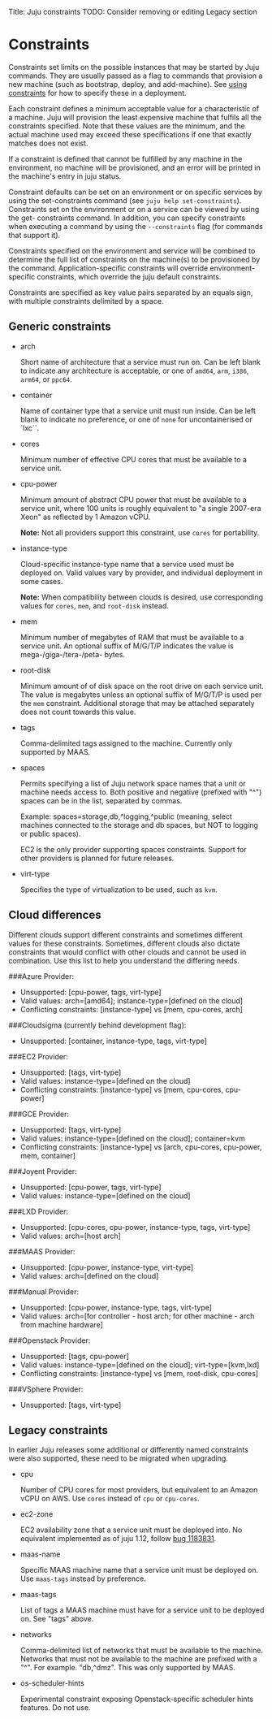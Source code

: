 Title: Juju constraints
TODO: Consider removing or editing Legacy section

# Constraints

Constraints set limits on the possible instances that may be started by Juju
commands. They are usually passed as a flag to commands that provision a
new machine (such as bootstrap, deploy, and add-machine). See [using
constraints](charms-constraints.html) for how to specify these in a
deployment.

Each constraint defines a minimum acceptable value for a characteristic of a
machine. Juju will provision the least expensive machine that fulfils all the
constraints specified. Note that these values are the minimum, and the actual
machine used may exceed these specifications if one that exactly matches does
not exist.

If a constraint is defined that cannot be fulfilled by any machine in the
environment, no machine will be provisioned, and an error will be printed in the
machine's entry in juju status.

Constraint defaults can be set on an environment or on specific services by
using the set-constraints command (see `juju help set-constraints`). Constraints
set on the environment or on a service can be viewed by using the get-
constraints command. In addition, you can specify constraints when executing a
command by using the `--constraints` flag (for commands that support it).

Constraints specified on the environment and service will be combined to
determine the full list of constraints on the machine(s) to be provisioned by
the command. Application-specific constraints will override environment-specific
constraints, which override the juju default constraints.

Constraints are specified as key value pairs separated by an equals sign, with
multiple constraints delimited by a space.


## Generic constraints


- arch

    Short name of architecture that a service must run on. Can be left
    blank to indicate any architecture is acceptable, or one of `amd64`,
    `arm`, `i386`, `arm64`, or `ppc64`.

- container

    Name of container type that a service unit must run inside. Can be
    left blank to indicate no preference, or one of `none` for
    uncontainerised or `lxc``.

- cores

    Minimum number of effective CPU cores that must be available to a
    service unit.

- cpu-power

    Minimum amount of abstract CPU power that must be available to a
    service unit, where 100 units is roughly equivalent to "a single
    2007-era Xeon" as reflected by 1 Amazon vCPU. 
    
    **Note:**  Not all providers support this constraint, use
    `cores` for portability.

- instance-type

    Cloud-specific instance-type name that a service used must be
    deployed on. Valid values vary by provider, and individual
    deployment in some cases. 
    
    **Note:**  When compatibility between clouds is desired, use
    corresponding values for `cores`, `mem`, and `root-disk`
    instead.

- mem

    Minimum number of megabytes of RAM that must be available to a
    service unit. An optional suffix of M/G/T/P indicates the value is
    mega-/giga-/tera-/peta- bytes.

- root-disk

    Minimum amount of of disk space on the root drive on each service
    unit. The value is megabytes unless an optional suffix of M/G/T/P
    is used per the `mem` constraint. Additional storage that may be
    attached separately does not count towards this value.

- tags

    Comma-delimited tags assigned to the machine. Currently only
    supported by MAAS.

- spaces

    Permits specifying a list of Juju network space names that a unit
    or machine needs access to. Both positive and negative (prefixed with "^")
    spaces can be in the list, separated by commas.

    Example: spaces=storage,db,^logging,^public (meaning, select machines connected
    to the storage and db spaces, but NOT to logging or public spaces).

    EC2 is the only provider supporting spaces constraints. Support for other
    providers is planned for future releases.

- virt-type

    Specifies the type of virtualization to be used, such as `kvm`.


## Cloud differences

Different clouds support different constraints and sometimes different
values for these constraints. Sometimes, different clouds also dictate
constraints that would conflict with other clouds and cannot be used
in combination. Use this list to help you understand the differing needs.

###Azure Provider:
- Unsupported: [cpu-power, tags, virt-type]
- Valid values: arch=[amd64]; instance-type=[defined on the cloud]
- Conflicting constraints: [instance-type] vs [mem, cpu-cores, arch]

###Cloudsigma (currently behind development flag):
- Unsupported: [container, instance-type, tags, virt-type]

###EC2 Provider:
- Unsupported: [tags, virt-type]
- Valid values: instance-type=[defined on the cloud]
- Conflicting constraints: [instance-type] vs [mem, cpu-cores, cpu-power]

###GCE Provider:
- Unsupported: [tags, virt-type]
- Valid values: instance-type=[defined on the cloud]; container=kvm
- Conflicting constraints: [instance-type] vs [arch, cpu-cores, cpu-power, mem, container]

###Joyent Provider:
- Unsupported: [cpu-power, tags, virt-type]
- Valid values: instance-type=[defined on the cloud]

###LXD Provider:
- Unsupported: [cpu-cores, cpu-power, instance-type, tags, virt-type]
- Valid values: arch=[host arch]

###MAAS Provider:
- Unsupported: [cpu-power, instance-type, virt-type]
- Valid values: arch=[defined on the cloud]

###Manual Provider:
- Unsupported: [cpu-power, instance-type, tags, virt-type]
- Valid values: arch=[for controller - host arch; for other machine - arch from machine hardware]

###Openstack Provider:
- Unsupported: [tags, cpu-power]
- Valid values: instance-type=[defined on the cloud]; virt-type=[kvm,lxd]
- Conflicting constraints: [instance-type] vs [mem, root-disk, cpu-cores]

###VSphere Provider:
- Unsupported: [tags, virt-type]



## Legacy constraints

In earlier Juju releases some additional or differently named constraints were
also supported, these need to be migrated when upgrading.

- cpu

    Number of CPU cores for most providers, but equivalent to an Amazon
    vCPU on AWS. Use `cores` instead of `cpu` or `cpu-cores`.

- ec2-zone

    EC2 availability zone that a service unit must be deployed into. No
    equivalent implemented as of juju 1.12, follow [bug
    1183831](https://bugs.launchpad.net/juju-core/+bug/1183831).

- maas-name

    Specific MAAS machine name that a service unit must be deployed on.
    Use `maas-tags` instead by preference.

- maas-tags

    List of tags a MAAS machine must have for a service unit to be
    deployed on. See "tags" above.

- networks

    Comma-delimited list of networks that must be available to the
    machine. Networks that must not be available to the machine are
    prefixed with a "^". For example. "db,^dmz".
    This was only supported by MAAS.

- os-scheduler-hints

    Experimental constraint exposing Openstack-specific scheduler hints
    features. Do not use.
